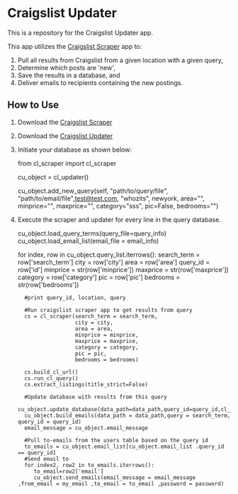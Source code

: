 Craigslist Updater
===================================

This is a repository for the Craigslist Updater app.

This app utilizes the [Craigslist Scraper](https://github.com/mikekaminsky/craigslist_scraper) app to:

1. Pull all results from Craigslist from a given location with a given query,
2. Determine which posts are 'new',
3. Save the results in a database, and
4. Deliver emails to recipients containing the new postings.


How to Use
-----------------------------------
1. Download the [Craigslist Scraper](https://github.com/mikekaminsky/craigslist_scraper)
2. Download the [Craigslist Updater](https://github.com/mikekaminsky/craigslist_updater)
3. Initiate your database as shown below:



    from cl_scraper import cl_scraper

    cu_object = cl_updater()


    cu_object.add_new_query(self, "path/to/query/file", "path/to/email/file",test@test.com, "whozits", newyork,
                          area="", minprice="", maxprice="", category="sss", 
                          pic=False, bedrooms="")




4. Execute the scraper and updater for every line in the query database.




    cu_object.load_query_terms(query_file=query_info)
    cu_object.load_email_list(email_file = email_info)

    for index, row in cu_object.query_list.iterrows():
         search_term = row['search_term']
         city = row['city']
         area = row['area']
         query_id = row['id']
         minprice = str(row['minprice'])
         maxprice = str(row['maxprice'])
         category = row['category']
         pic = row['pic']
         bedrooms = str(row['bedrooms'])


         #print query_id, location, query

         #Run craigslist scraper app to get results from query
         cs = cl_scraper(search_term = search_term,
                         city = city,
                         area = area,
                         minprice = minprice,
                         maxprice = maxprice,
                         category = category,
                         pic = pic,
                         bedrooms = bedrooms)

         cs.build_cl_url()
         cs.run_cl_query()
         cs.extract_listings(title_strict=False)

         #Update database with results from this query
         cu_object.update_database(data_path=data_path,query_id=query_id,cl_info=cs.craigslist_results)
         cu_object.build_emails(data_path = data_path,query = search_term, query_id = query_id)
         email_message = cu_object.email_message

         #Pull to-emails from the users table based on the query id
         to_emails = cu_object.email_list[cu_object.email_list .query_id == query_id]
         #Send email to
         for index2, row2 in to_emails.iterrows():
            to_email=row2['email']
            cu_object.send_emails(email_message = email_message ,from_email = my_email ,to_email = to_email ,password = password)


